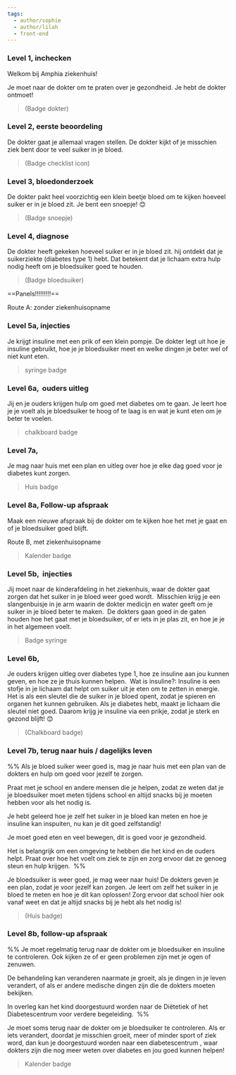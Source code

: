 ```yaml
---
tags:
  - author/sophie
  - author/lilah
  - front-end
---
```

### Level 1, inchecken 

Welkom bij Amphia ziekenhuis!  

Je moet naar de dokter om te praten over je gezondheid. Je hebt de dokter ontmoet! 

>(Badge dokter) 

### Level 2, eerste beoordeling 

De dokter gaat je allemaal vragen stellen. De dokter kijkt of je misschien ziek bent door te veel suiker in je bloed. 

>(Badge checklist icon) 

### Level 3, bloedonderzoek 

De dokter pakt heel voorzichtig een klein beetje bloed om te kijken hoeveel suiker er in je bloed zit. Je bent een snoepje! 😊  

> (Badge snoepje) 

### Level 4, diagnose 

De dokter heeft gekeken hoeveel suiker er in je bloed zit. hij ontdekt dat je suikerziekte (diabetes type 1) hebt. Dat betekent dat je lichaam extra hulp nodig heeft om je bloedsuiker goed te houden. 

> (Badge bloedsuiker)

==Panels!!!!!!!!!== 

Route A: zonder ziekenhuisopname 

### Level 5a, injecties 

Je krijgt insuline met een prik of een klein pompje. De dokter legt uit hoe je insuline gebruikt, hoe je je bloedsuiker meet en welke dingen je beter wel of niet kunt eten. 
> syringe badge
### Level 6a,  ouders uitleg

Jij en je ouders krijgen hulp om goed met diabetes om te gaan. Je leert hoe je je voelt als je bloedsuiker te hoog of te laag is en wat je kunt eten om je beter te voelen. 
> chalkboard badge
### Level 7a, 

Je mag naar huis met een plan en uitleg over hoe je elke dag goed voor je diabetes kunt zorgen. 
> Huis badge

### Level 8a, Follow-up afspraak 

Maak een nieuwe afspraak bij de dokter om te kijken hoe het met je gaat en of je bloedsuiker goed blijft. 

Route B, met ziekenhuisopname 
>Kalender badge

### Level 5b,  injecties

Jij moet naar de kinderafdeling in het ziekenhuis, waar de dokter gaat zorgen dat het suiker in je bloed weer goed wordt. 
Misschien krijg je een slangenbuisje in je arm waarin de dokter medicijn en water geeft om je suiker in je bloed beter te maken. 
 De dokters gaan goed in de gaten houden hoe het gaat met je bloedsuiker, of er iets in je plas zit, en hoe je je in het algemeen voelt.
   
 > Badge syringe


### Level 6b,  

Je ouders krijgen uitleg over diabetes type 1, hoe ze insuline aan jou kunnen geven, en hoe ze je thuis kunnen helpen. 
Wat is insuline?:
Insuline is een stofje in je lichaam dat helpt om suiker uit je eten om te zetten in energie. Het is als een sleutel die de suiker in je bloed opent, zodat je spieren en organen het kunnen gebruiken. Als je diabetes hebt, maakt je lichaam die sleutel niet goed. Daarom krijg je insuline via een prikje, zodat je sterk en gezond blijft! 😊
> (Chalkboard badge)

### Level 7b, terug naar huis / dagelijks leven

%% Als je bloed suiker weer goed is, mag je naar huis met een plan van de dokters en hulp om goed voor jezelf te zorgen. 

Praat met je school en andere mensen die je helpen, zodat ze weten dat je je bloedsuiker moet meten tijdens school en altijd snacks bij je moeten hebben voor als het nodig is. 

Je hebt geleerd hoe je zelf het suiker in je bloed kan meten en hoe je insuline kan inspuiten, nu kan je dit goed zelfstandig!

Je moet goed eten en veel bewegen, dit is goed voor je gezondheid.

Het is belangrijk om een omgeving te hebben die het kind en de ouders helpt. Praat over hoe het voelt om ziek te zijn en zorg ervoor dat ze genoeg steun en hulp krijgen.  %%

Je bloedsuiker is weer goed, je mag weer naar huis! 
De dokters geven je een plan, zodat je voor jezelf kan zorgen. Je leert om zelf het suiker in je bloed te meten en hoe je dit kan oplossen! 
Zorg ervoor dat school hier ook vanaf weet en dat je altijd snacks bij je hebt als het nodig is!
>(Huis badge)
### Level 8b, follow-up afspraak

%% Je moet regelmatig terug naar de dokter om je bloedsuiker en insuline te controleren. Ook kijken ze of er geen problemen zijn met je ogen of zenuwen. 

De behandeling kan veranderen naarmate je groeit, als je dingen in je leven verandert, of als er andere medische dingen zijn die de dokters moeten bekijken. 

In overleg kan het kind doorgestuurd worden naar de Diëtetiek of het Diabetescentrum voor verdere begeleiding.  %%

Je moet soms terug naar de dokter om je bloedsuiker te controleren. 
Als er iets verandert, doordat je misschien groeit, meer of minder sport of ziek word, dan kun je doorgestuurd worden naar een diabetescentrum , waar dokters zijn die nog meer weten over diabetes en jou goed kunnen helpen!

> Kalender badge
